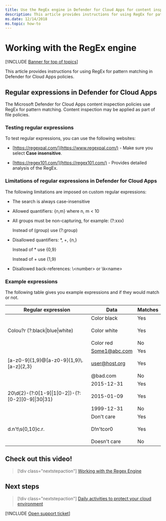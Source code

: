```yaml
---
title: Use the RegEx engine in Defender for Cloud Apps for content inspection policies
description: This article provides instructions for using RegEx for pattern matching in Defender for Cloud Apps policies.
ms.date: 12/14/2018
ms.topic: how-to
---
```

# Working with the RegEx engine

[!INCLUDE [Banner for top of topics](includes/banner.md)]

This article provides instructions for using RegEx for pattern matching in Defender for Cloud Apps policies.

## Regular expressions in Defender for Cloud Apps

The Microsoft Defender for Cloud Apps content inspection policies use RegEx for pattern matching. Content inspection may be applied as part of file policies.

### Testing regular expressions

To test regular expressions, you can use the following websites:

- [https://regexpal.com/](https://www.regexpal.com/) - Make sure you select **Case insensitive**.

- [https://regex101.com/](https://regex101.com/) - Provides detailed analysis of the RegEx.

### Limitations of regular expressions in Defender for Cloud Apps

The following limitations are imposed on custom regular expressions:

- The search is always case-insensitive

- Allowed quantifiers: {n,m} where n, m < 10

- All groups must be non-capturing, for example: (?:xxx)

    Instead of (group) use (?:group)

- Disallowed quantifiers: *, +, {n,}

    Instead of * use {0,9}

    Instead of + use {1,9}

- Disallowed back-references: \\<number\> or \k\<name>

### Example expressions

The following table gives you example expressions and if they would match or not.

|              Regular expression              |                     Data                     |      Matches      |
|---------------------------------------------------------------|---------------------------------------------------------------|------------------------------------|
|            Colou?r (?:black&#124;blue&#124;white)             |   Color black<br /><br /> Color white<br /><br /> Color red   | Yes<br /><br /> Yes<br /><br /> No |
|           [a-z0-9]{1,9}@[a-z0-9]{1,9}\\.[a-z]{2,3}            | Some1@abc.com<br /><br /> user@host.org<br /><br /> @bad.com  | Yes<br /><br /> Yes<br /><br /> No |
| 20\d{2}-(?:0[1-9]&#124;1[0-2])-(?:[0-2][0-9]&#124;30&#124;31) |   2015-12-31<br /><br /> 2015-01-09<br /><br /> 1999-12-31    | Yes<br /><br /> Yes<br /><br /> No |
|                       d.n't\s{0,10}c.r.                       | Don't     care<br /><br /> D!n'tcor0<br /><br /> Doesn't care | Yes<br /><br /> Yes<br /><br /> No |

## Check out this video!

> [!div class="nextstepaction"]
> [Working with the Regex Engine](https://channel9.msdn.com/Shows/Microsoft-Security/Microsoft-Cloud-App-Security-Working-with-the-Regex-Engine)

## Next steps

> [!div class="nextstepaction"]
> [Daily activities to protect your cloud environment](daily-activities-to-protect-your-cloud-environment.md)

[!INCLUDE [Open support ticket](includes/support.md)]
